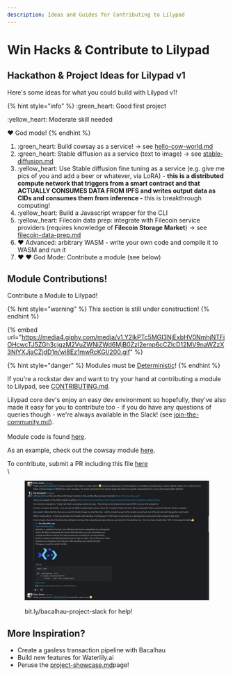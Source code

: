 ```yaml
---
description: Ideas and Guides for Contributing to Lilypad
---
```


# Win Hacks & Contribute to Lilypad

## Hackathon & Project Ideas for Lilypad v1

Here's some ideas for what you could build with Lilypad v1!

{% hint style="info" %}
:green\_heart: Good first project

:yellow\_heart: Moderate skill needed

:heart: God mode!
{% endhint %}

1. :green\_heart: Build cowsay as a service! -> see [hello-cow-world.md](../lilypad-v1-examples/hello-cow-world.md "mention")
2. :green\_heart: Stable diffusion as a service (text to image) -> see [stable-diffusion.md](../lilypad-v1-examples/stable-diffusion.md "mention")
3. :yellow\_heart: Use Stable diffusion fine tuning as a service (e.g. give me pics of you and add a beer or whatever, via LoRA) - **this is a distributed compute network that triggers from a smart contract and that ACTUALLY CONSUMES DATA FROM IPFS and writes output data as CIDs and consumes them from inference -** this is breakthrough computing!&#x20;
4. :yellow\_heart:  Build a Javascript wrapper for the CLI
5. :yellow\_heart:  Filecoin data prep: integrate with Filecoin service providers (requires knowledge of **Filecoin Storage Market**) -> see [filecoin-data-prep.md](../lilypad-v1-examples/filecoin-data-prep.md "mention")
6. :heart: Advanced: arbitrary WASM - write your own code and compile it to WASM and run it
7. :heart: :heart: God Mode: Contribute a module (see below)

## Module Contributions!

Contribute a Module to Lilypad!&#x20;

{% hint style="warning" %}
This section is still under construction!
{% endhint %}

{% embed url="https://media4.giphy.com/media/v1.Y2lkPTc5MGI3NjExbHV0NmhjNTFiOHcwcTJ5ZGh3cjgzM2VuZWNiZWd6MjB0ZzI2emp6cCZlcD12MV9naWZzX3NlYXJjaCZjdD1n/wi8Ez1mwRcKGI/200.gif" %}

{% hint style="danger" %}
Modules must be [Deterministic](https://en.wikipedia.org/wiki/Deterministic\_system)!
{% endhint %}

If you're a rockstar dev and want to try your hand at contributing a module to Lilypad, see [CONTRIBUTING.md](https://github.com/bacalhau-project/lilypad/blob/main/CONTRIBUTING.md).&#x20;

Lilypad core dev's enjoy an easy dev environment so hopefully, they've also made it easy for you to contribute too - if you do have any questions of queries though - we're always available in the Slack! (see [join-the-community.md](../tutorials-and-content/join-the-community.md "mention")).\
\
Module code is found [here](https://github.com/bacalhau-project/lilypad/tree/main/src/python/modules).

As an example, check out the cowsay module [here](https://github.com/bacalhau-project/lilypad/blob/main/src/python/modules/cowsay.py).

To contribute, submit a PR including this file [here](https://github.com/bacalhau-project/lilypad/blob/main/src/python/modicum/Modules.py)\
\


<figure><img src="../.gitbook/assets/image (18).png" alt=""><figcaption><p>bit.ly/bacalhau-project-slack for help!</p></figcaption></figure>



## More Inspiration?

* Create a gasless transaction pipeline with Bacalhau
* Build new features for Waterlily.ai
* Peruse the [project-showcase.md](../use-cases/project-showcase.md "mention")page!

